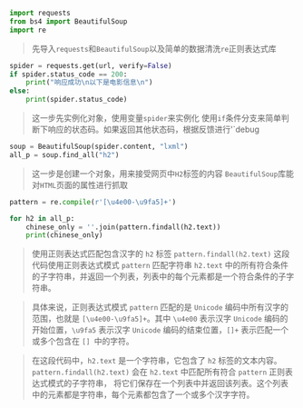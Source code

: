 ```python
import requests
from bs4 import BeautifulSoup
import re
```

> 先导入`requests`和`BeautifulSoup`以及简单的数据清洗`re`正则表达式库


```python
spider = requests.get(url, verify=False)
if spider.status_code == 200:
    print("响应成功\n以下是电影信息\n")
else:
    print(spider.status_code)
```

> 这一步先实例化对象，使用变量`spider`来实例化
> 使用`if`条件分支来简单判断下响应的状态码。如果返回其他状态码，根据反馈进行'`debug


```python
soup = BeautifulSoup(spider.content, "lxml")
all_p = soup.find_all("h2")
```

> 这一步是创建一个对象，用来接受网页中`H2`标签的内容
> `BeautifulSoup`库能对`HTML`页面的属性进行抓取



```python
pattern = re.compile(r'[\u4e00-\u9fa5]+')

for h2 in all_p:
    chinese_only = ''.join(pattern.findall(h2.text))
    print(chinese_only)
```

> 使用正则表达式匹配包含汉字的 `h2` 标签
> `pattern.findall(h2.text)` 这段代码使用正则表达式模式 `pattern` 匹配字符串 `h2.text` 中的所有符合条件的子字符串，并返回一个列表，列表中的每个元素都是一个符合条件的子字符串。

> 具体来说，正则表达式模式 `pattern` 匹配的是 `Unicode` 编码中所有汉字的范围，也就是 `[\u4e00-\u9fa5]+`。其中 `\u4e00` 表示汉字 `Unicode` 编码的开始位置，`\u9fa5` 表示汉字 `Unicode` 编码的结束位置，`[]+` 表示匹配一个或多个包含在 `[] `中的字符。

> 在这段代码中，`h2.text` 是一个字符串，它包含了 `h2` 标签的文本内容。`pattern.findall(h2.text)` 会在 `h2.text` 中匹配所有符合 `pattern` 正则表达式模式的子字符串，
将它们保存在一个列表中并返回该列表。这个列表中的元素都是字符串，每个元素都包含了一个或多个汉字字符。
